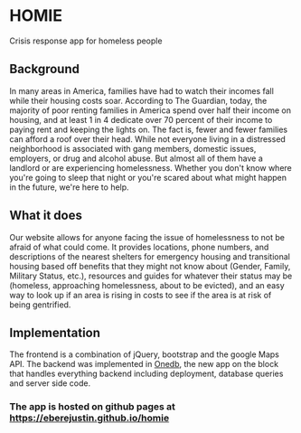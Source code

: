 # HOMIE
Crisis response app for homeless people

## Background
In many areas in America, families have had to watch their incomes fall while their housing costs soar. According to The Guardian, today, the majority of poor renting families in America spend over half their income on housing, and at least 1 in 4 dedicate over 70 percent of their income to paying rent and keeping the lights on.
The fact is, fewer and fewer families can afford a roof over their head.
While not everyone living in a distressed neighborhood is associated with gang members, domestic issues, employers, or drug and alcohol abuse. But almost all of them have a landlord or are experiencing homelessness.
Whether you don't know where you're going to sleep that night or you're scared about what might happen in the future, we're here to help.

## What it does
Our website allows for anyone facing the issue of homelessness to not be afraid of what could come. It provides locations, phone numbers, and descriptions of the nearest shelters for emergency housing and transitional housing based off benefits that they might not know about (Gender, Family, Military Status, etc.), resources and guides for whatever their status may be (homeless, approaching homelessness, about to be evicted), and an easy way to look up if an area is rising in costs to see if the area is at risk of being gentrified.

## Implementation
The frontend is a combination of jQuery, bootstrap and the google Maps API. The backend was implemented in [Onedb](https://one-db.org), the new app on the block that handles everything backend including deployment, database queries and server side code.

### The app is hosted on github pages at https://eberejustin.github.io/homie
